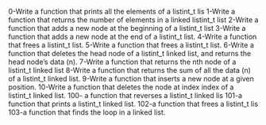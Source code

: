 0-Write a function that prints all the elements of a listint_t lis
1-Write a function that returns the number of elements in a linked listint_t list
2-Write a function that adds a new node at the beginning of a listint_t list
3-Write a function that adds a new node at the end of a listint_t list.
4-Write a function that frees a listint_t list.
5-Write a function that frees a listint_t list.
6-Write a function that deletes the head node of a listint_t linked list, and returns the head node’s data (n).
7-Write a function that returns the nth node of a listint_t linked list
8-Write a function that returns the sum of all the data (n) of a listint_t linked list.
9-Write a function that inserts a new node at a given position.
10-Write a function that deletes the node at index index of a listint_t linked list.
100- a function that reverses a listint_t linked lis
101-a function that prints a listint_t linked list.
102-a function that frees a listint_t lis
103-a function that finds the loop in a linked list.
